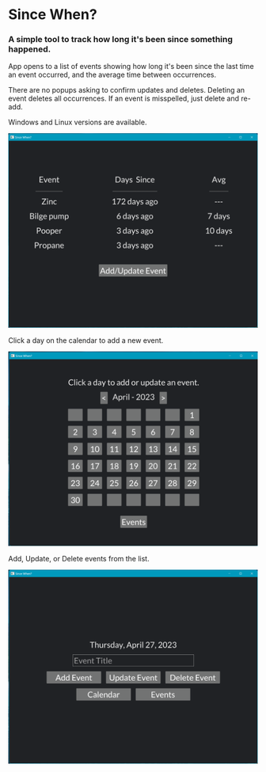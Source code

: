 # Since When?

### A simple tool to track how long it's been since something happened.

App opens to a list of events showing how long it's been since the last time an event occurred, and the average time between occurrences.

There are no popups asking to confirm updates and deletes. Deleting an event deletes all occurrences. If an event is misspelled, just delete and re-add.

Windows and Linux versions are available.

![Events](images/events.png)

Click a day on the calendar to add a new event.

![Calendar](images/calendar.png)

Add, Update, or Delete events from the list.

![Add Event](images/add_event.png)
